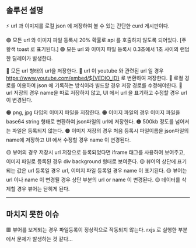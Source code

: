 ## 솔루션 설명

⚡ url 과 이미지를 로컬 json 에 저장하여 볼 수 있는 간단한 curd 게시판이다.

🟢 모든 url 와 이미지 파일 등록시 20% 확률로 api 를 호출하지 않도록 되어있다. [주황색 toast 로 표기된다.]
🟢 모든 url 와 이미지 파일 등록시 0.3초에서 1초 사이의 랜덤한 딜레이가 발생한다.

🔴 모든 url 형태의 url을 저장한다.
🔴 url 이 youtube 와 관련된 url 일 경우 https://www.youtube.com/embed/${VEDIO_ID} 로 변환하여 저장한다.
🔴 로컬 경로를 이용하여 json 에 기록하는 방식이라 빌드할 경우 저장 경로를 수정해야한다.
🔴 url 저장의 경우 name을 따로 저장하지 않고, UI 에서 url 을 표기하고 수정할 경우 url 이 변경된다.

🟠 png, jpg 타입의 이미지 파일을 저장한다.
🟠 이미지 파일의 경우 이미지 파일을 base64 string 형태로 변환하여 json파일의 url에 저장한다.
🟠 500kb 정도를 넘어서는 파일은 등록되지 않는다.
🟠 이미지 저장의 경우 처음 등록시 파일이름을 json파일의 name에 저장하고 UI 에서 수정할 경우 name 이 변경된다.

🟡 뷰어의 경우 저장시 url 저장으로 등록되었다면 iframe 태그를 사용하여 보여주고, 이미지 파일로 등록된 경우 div background 형태로 보여준다.
🟡 뷰어의 상단에 표기되는 값은 url 등록일 경우 url, 이미지 파일 등록일 경우 name 이 표기된다.
🟡 뷰어는 url 이나 name 이 변경될 경우 상단 부분의 url or name 이 변경된다.
🟡 데이터를 삭제할 경우 뷰어는 닫히게 된다.

---

## 마치지 못한 이슈

🟥 뷰어를 보게되는 경우 파일등록이 정상적으로 작동되지 않는다. rxjs 로 실행한 부분에서 문제가 발생하는 것 같다...
